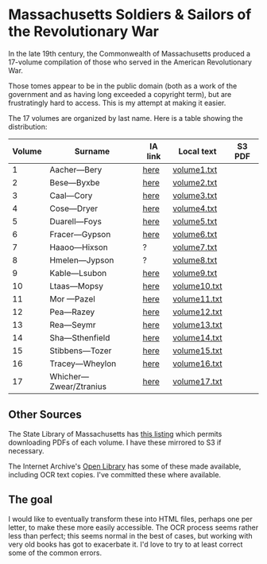 # Massachusetts Soldiers & Sailors of the Revolutionary War

In the late 19th century, the Commonwealth of Massachusetts produced a 17-volume compilation of those who served in the American Revolutionary War.

Those tomes appear to be in the public domain (both as a work of the government and as having long exceeded a copyright term), but are frustratingly hard to access. This is my attempt at making it easier.

The 17 volumes are organized by last name. Here is a table showing the distribution:

| Volume | Surname | IA link | Local text | S3 PDF |
| ------ | ------- | ------- | ---------- | ------ |
|  1 | Aacher&mdash;Bery | [here](https://openlibrary.org/books/OL13489927M/Massachusetts_soldiers_and_sailors_of_the_revolutionary_war._Vol._1_AACHER_-_BERY) | [volume1.txt](text/volume1.txt) | |
|  2 | Bese&mdash;Byxbe | [here](https://openlibrary.org/books/OL7145838M/Massachusetts_soldiers_and_sailors_of_the_revoluntionary_war.) | [volume2.txt](text/volume2.txt) | |
|  3 | Caal&mdash;Cory | [here](https://openlibrary.org/books/OL7241622M/Massachusetts_soldiers_and_sailors_of_the_revoluntionary_war.) | [volume3.txt](text/volume3.txt) | |
|  4 | Cose&mdash;Dryer | [here](https://openlibrary.org/books/OL13489922M/Massachusetts_soldiers_and_sailors_of_the_revolutionary_war._Vol._4_COSE_-_DRYER) | [volume4.txt](text/volume4.txt)
|  5 | Duarell&mdash;Foys | [here](https://openlibrary.org/books/OL13489919M/Massachusetts_soldiers_and_sailors_of_the_revolutionary_war._Vol.5_DUARELL_-_FOYS) | [volume5.txt](text/volume5.txt) | |
|  6 | Fracer&mdash;Gypson | [here](https://openlibrary.org/books/OL13489918M/Massachusetts_soldiers_and_sailors_of_the_revoluntionary_war.) | [volume6.txt](text/volume6.txt) | |
|  7 | Haaoo&mdash;Hixson | ? | [volume7.txt](text/volume7.txt) | |
|  8 | Hmelen&mdash;Jypson | ? | [volume8.txt](text/volume8.txt) | |
|  9 | Kable&mdash;Lsubon | [here](https://openlibrary.org/books/OL7109135M/Massachusetts_soldiers_and_sailors_of_the_revoluntionary_war.) | [volume9.txt](text/volume9.txt) | |
| 10 | Ltaas&mdash;Mopsy | [here](https://openlibrary.org/books/OL7064934M/Massachusetts_soldiers_and_sailors_of_the_revoluntionary_war.) | [volume10.txt](text/volume10.txt) | |
| 11 | Mor &mdash;Pazel | [here](https://openlibrary.org/books/OL7160297M/Massachusetts_soldiers_and_sailors_of_the_revoluntionary_war.) | [volume11.txt](text/volume11.txt) | |
| 12 | Pea&mdash;Razey | [here](https://openlibrary.org/books/OL7020914M/Massachusetts_soldiers_and_sailors_of_the_revoluntionary_war.) | [volume12.txt](text/volume12.txt) | |
| 13 | Rea&mdash;Seymr | [here](https://openlibrary.org/books/OL7116220M/Massachusetts_soldiers_and_sailors_of_the_revoluntionary_war.) | [volume13.txt](text/volume13.txt) | |
| 14 | Sha&mdash;Sthenfield | [here](https://openlibrary.org/books/OL13489910M/Massachusetts_soldiers_and_sailors_of_the_revoluntionary_war.) | [volume14.txt](text/volume14.txt) | |
| 15 | Stibbens&mdash;Tozer | [here](https://openlibrary.org/books/OL13489909M/Massachusetts_soldiers_and_sailors_of_the_revoluntionary_war.) | [volume15.txt](text/volume15.txt) | |
| 16 | Tracey&mdash;Wheylon | [here](https://openlibrary.org/books/OL7167370M/Massachusetts_soldiers_and_sailors_of_the_revoluntionary_war.) | [volume16.txt](text/volume16.txt) | |
| 17 | Whicher&mdash;Zwear/Ztranius | [here](https://openlibrary.org/books/OL7028060M/Massachusetts_soldiers_and_sailors_of_the_revoluntionary_war.) | [volume17.txt](text/volume17.txt) | | 

## Other Sources

The State Library of Massachusetts has [this listing](https://archives.lib.state.ma.us/handle/2452/122025?show=full) which permits downloading PDFs of each volume. I have these mirrored to S3 if necessary.

The Internet Archive's [Open Library](https://openlibrary.org/books/OL7028060M/Massachusetts_soldiers_and_sailors_of_the_revoluntionary_war.) has some of these made available, including OCR text copies. I've committed these where available.

## The goal

I would like to eventually transform these into HTML files, perhaps one per letter, to make these more easily accessible. The OCR process seems rather less than perfect; this seems normal in the best of cases, but working with very old books has got to exacerbate it. I'd love to try to at least correct some of the common errors.

